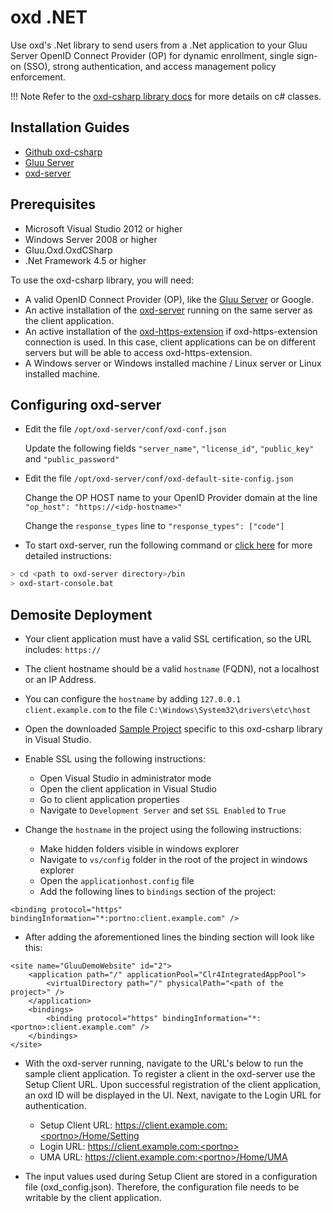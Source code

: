 # oxd .NET

Use oxd's .Net library to send users from a .Net application to your Gluu Server OpenID Connect Provider (OP) for dynamic enrollment, single sign-on (SSO), strong authentication, and access management policy enforcement. 

!!! Note
    Refer to the [oxd-csharp library docs](../../languages/csharp/index.md) for more details on c# classes.


## Installation Guides

- [Github oxd-csharp](https://github.com/GluuFederation/oxd-csharp)
- [Gluu Server](https://gluu.org/docs/ce/3.1.1/installation-guide/install/)
- [oxd-server](../../../install/index.md)


## Prerequisites


- Microsoft Visual Studio 2012 or higher
- Windows Server 2008 or higher
- Gluu.Oxd.OxdCSharp
- .Net Framework 4.5 or higher

To use the oxd-csharp library, you will need:

- A valid OpenID Connect Provider (OP), like the [Gluu Server](https://gluu.org/gluu-server) or Google.    
- An active installation of the [oxd-server](../../../install/index.md) running on the same server as the client application.
- An active installation of the [oxd-https-extension](../../../install/index.md) if oxd-https-extension connection is used. In this case, client applications can be on different servers but will be able to access oxd-https-extension.
- A Windows server or Windows installed machine / Linux server or Linux installed machine.



## Configuring oxd-server

- Edit the file `/opt/oxd-server/conf/oxd-conf.json` 

    Update the following fields `"server_name"`, `"license_id"`, `"public_key"` and `"public_password"`

- Edit the file `/opt/oxd-server/conf/oxd-default-site-config.json`

    Change the OP HOST name to your OpenID Provider domain at the line `"op_host": "https://<idp-hostname>"`

    Change the `response_types` line to `"response_types": ["code"]`

- To start oxd-server, run the following command or [click here](../../../install/index.md) for more detailed instructions:

```bash
> cd <path to oxd-server directory>/bin
> oxd-start-console.bat
```


## Demosite Deployment

- Your client application must have a valid SSL certification, so the URL includes: `https://`    
- The client hostname should be a valid `hostname` (FQDN), not a localhost or an IP Address. 
- You can configure the `hostname` by adding `127.0.0.1  client.example.com` to the file  `C:\Windows\System32\drivers\etc\host`
- Open the downloaded [Sample Project](https://github.com/GluuFederation/oxd-csharp/archive/3.1.1.zip) specific to this oxd-csharp library in Visual Studio.


- Enable SSL using the following instructions:

    - Open Visual Studio in administrator mode
    - Open the client application in Visual Studio
    - Go to client application properties
    - Navigate to `Development Server` and set `SSL Enabled` to `True`

- Change the `hostname` in the project using the following instructions:

     - Make hidden folders visible in windows explorer
     - Navigate to `vs/config` folder in the root of the project in windows explorer
     - Open the `applicationhost.config` file
     - Add the following lines to `bindings` section of the project:
     

```code
<binding protocol="https" bindingInformation="*:portno:client.example.com" />
```
- After adding the aforementioned lines the binding section will look like this:
     
```code
<site name="GluuDemoWebsite" id="2">
    <application path="/" applicationPool="Clr4IntegratedAppPool">
        <virtualDirectory path="/" physicalPath="<path of the project>" />
    </application>
    <bindings>
        <binding protocol="https" bindingInformation="*:<portno>:client.example.com" />
    </bindings>
</site>
```
      
- With the oxd-server running, navigate to the URL's below to run the sample client application. To register a client in the oxd-server use the Setup Client URL. Upon successful registration of the client application, an oxd ID will be displayed in the UI. Next, navigate to the Login URL for authentication.
    - Setup Client URL: https://client.example.com:<portno>/Home/Setting
    - Login URL: https://client.example.com:<portno>
    - UMA URL: https://client.example.com:<portno>/Home/UMA

- The input values used during Setup Client are stored in a configuration file (oxd_config.json). Therefore, the configuration file needs to be writable by the client application.
